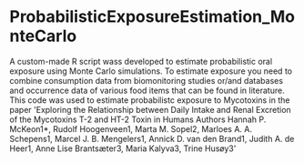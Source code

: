 # ProbabilisticExposureEstimation_MonteCarlo
A custom-made R script wass developed to estimate probabilistic oral exposure using Monte Carlo simulations. To estimate exposure you need to 
 combine consumption data from biomonitoring studies or/and databases and occurrence data of various food items that can be found in literature. This code was used to estimate probabilistc exposure to Mycotoxins in the paper 
 'Exploring the Relationship between Daily Intake and Renal Excretion of the Mycotoxins T-2 and HT-2 Toxin in Humans
Authors
Hannah P. McKeon1*, Rudolf Hoogenveen1, Marta M. Sopel2, Marloes A. A. Schepens1, Marcel J. B. Mengelers1, Annick D. van den Brand1, Judith A. de Heer1, Anne Lise Brantsæter3, Maria Kalyva3, Trine Husøy3'

